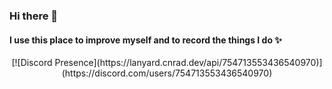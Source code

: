 ### Hi there 👋
#### I use this place to improve myself and to record the things I do ✨

<p align="center">
[![Discord Presence](https://lanyard.cnrad.dev/api/754713553436540970)](https://discord.com/users/754713553436540970)
</p>


